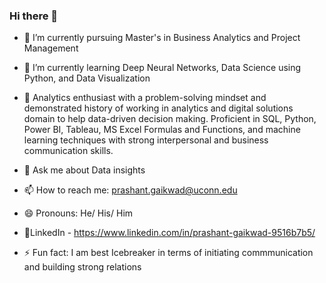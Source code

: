 ### Hi there 👋

- 🔭 I’m currently pursuing Master's in Business Analytics and Project Management
- 🌱 I’m currently learning Deep Neural Networks, Data Science using Python, and Data Visualization
- 👯 Analytics enthusiast with a problem-solving mindset and demonstrated history of working in analytics and digital solutions domain to help data-driven decision making. Proficient in SQL, Python, Power BI, Tableau, MS Excel Formulas and Functions, and machine learning techniques with strong interpersonal and business communication skills.
- 💬 Ask me about Data insights
- 📫 How to reach me: prashant.gaikwad@uconn.edu
- 😄 Pronouns: He/ His/ Him
- 🚪LinkedIn - https://www.linkedin.com/in/prashant-gaikwad-9516b7b5/

- ⚡ Fun fact: I am best Icebreaker in terms of initiating commmunication and building strong relations

